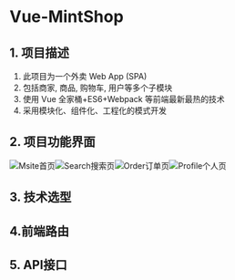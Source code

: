 # Vue-MintShop

## 1. 项目描述

1. 此项目为一个外卖 Web App (SPA) 
2. 包括商家, 商品, 购物车, 用户等多个子模块 
3. 使用 Vue 全家桶+ES6+Webpack 等前端最新最热的技术 
4. 采用模块化、组件化、工程化的模式开发 

## 2. 项目功能界面

![Msite首页](http://owoccema2.bkt.clouddn.com/Readme/MintShop/Msite.png)![Search搜索页](http://owoccema2.bkt.clouddn.com/Readme/MintShop/Search.png)![Order订单页](http://owoccema2.bkt.clouddn.com/Readme/MintShop/Order.png)![Profile个人页](http://owoccema2.bkt.clouddn.com/Readme/MintShop/Profile.png)

## 3. 技术选型

## 4.前端路由

## 5. API接口

